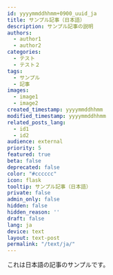 ```yaml
---
id: yyyymmddhhmm+0900_uuid_ja
title: サンプル記事（日本語）
description: サンプル記事の説明
authors:
  - author1
  - author2
categories:
  - テスト
  - テスト２
tags:
  - サンプル
  - 記事
images:
  - image1
  - image2
created_timestamp: yyyymmddhhmm
modified_timestamp: yyyymmddhhmm
related_posts_lang:
  - id1
  - id2
audience: external
priority: 5
featured: true
beta: false
deprecated: false
color: "#cccccc"
icon: flask
tooltip: サンプル記事（日本語）
private: false
admin_only: false
hidden: false
hidden_reason: ''
draft: false
lang: ja
device: text
layout: text-post
permalink: "/text/ja/"
---
```


これは日本語の記事のサンプルです。

